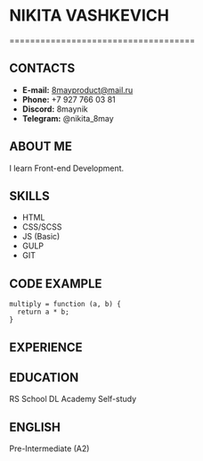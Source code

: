 
# NIKITA VASHKEVICH
====================================
## CONTACTS
* **E-mail:** 8mayproduct@mail.ru
* **Phone:** +7 927 766 03 81
* **Discord:** 8maynik
* **Telegram:** @nikita_8may
## ABOUT ME
I learn Front-end Development.

## SKILLS
* HTML 
* CSS/SCSS
* JS (Basic)
* GULP
* GIT

## CODE EXAMPLE
```
multiply = function (a, b) {
  return a * b;
}
```

## EXPERIENCE

## EDUCATION
RS School
DL Academy
Self-study

## ENGLISH
Pre-Intermediate (A2)
